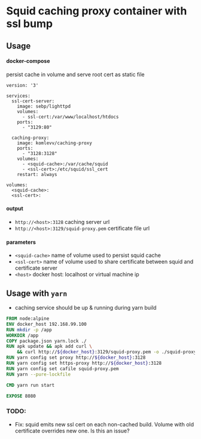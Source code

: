 # Squid caching proxy container with ssl bump

## Usage
#### docker-compose
persist cache in volume and serve root cert as static file

``` 
version: '3'

services:
  ssl-cert-server:
    image: sebp/lighttpd
    volumes:
      - ssl-cert:/var/www/localhost/htdocs
    ports:
      - "3129:80"

  caching-proxy:
    image: komlevv/caching-proxy
    ports:
      - "3128:3128"
    volumes:
      - <squid-cache>:/var/cache/squid
      - <ssl-cert>:/etc/squid/ssl_cert
    restart: always

volumes:
  <squid-cache>:
  <ssl-cert>:
```

#### output
* `http://<host>:3128` caching server url 
* `http://<host>:3129/squid-proxy.pem` certificate file url

#### parameters
* `<squid-cache>` name of volume used to persist squid cache 
* `<ssl-cert>` name of volume used to share certificate between squid and certificate server
* `<host>` docker host: localhost or virtual machine ip

## Usage with `yarn`
* caching service should be up & running during yarn build

``` dockerfile
FROM node:alpine
ENV docker_host 192.168.99.100
RUN mkdir -p /app
WORKDIR /app
COPY package.json yarn.lock ./
RUN apk update && apk add curl \
    && curl http://${docker_host}:3129/squid-proxy.pem -o ./squid-proxy.pem
RUN yarn config set proxy http://${docker_host}:3128
RUN yarn config set https-proxy http://${docker_host}:3128
RUN yarn config set cafile squid-proxy.pem
RUN yarn --pure-lockfile

CMD yarn run start

EXPOSE 8080
```

### TODO:
* Fix: squid emits new ssl cert on each non-cached build. Volume with old certificate overrides new one. Is this an issue?
